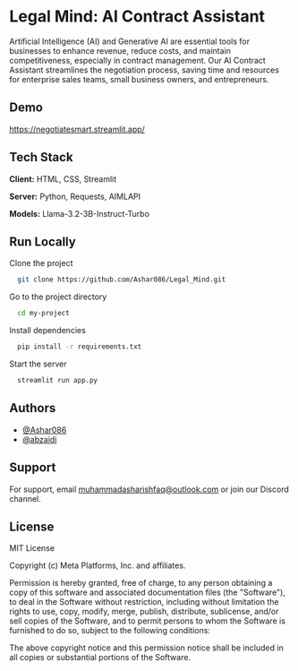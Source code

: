 
# Legal Mind: AI Contract Assistant

Artificial Intelligence (AI) and Generative AI are essential tools for businesses to enhance revenue, reduce costs, and maintain competitiveness, especially in contract management. Our AI Contract Assistant streamlines the negotiation process, saving time and resources for enterprise sales teams, small business owners, and entrepreneurs.



## Demo

https://negotiatesmart.streamlit.app/


## Tech Stack

**Client:** HTML, CSS, Streamlit

**Server:** Python, Requests, AIMLAPI

**Models:** Llama-3.2-3B-Instruct-Turbo
## Run Locally

Clone the project

```bash
  git clone https://github.com/Ashar086/Legal_Mind.git
```

Go to the project directory

```bash
  cd my-project
```

Install dependencies

```bash
  pip install -r requirements.txt
```

Start the server

```bash
  streamlit run app.py
```


## Authors

- [@Ashar086](https://www.github.com/Ashar086)
- [@abzaidi](https://www.github.com/abzaidi)


## Support

For support, email muhammadasharishfaq@outlook.com or join our Discord channel.


## License

MIT License

Copyright (c) Meta Platforms, Inc. and affiliates.

Permission is hereby granted, free of charge, to any person obtaining a copy
of this software and associated documentation files (the "Software"), to deal
in the Software without restriction, including without limitation the rights
to use, copy, modify, merge, publish, distribute, sublicense, and/or sell
copies of the Software, and to permit persons to whom the Software is
furnished to do so, subject to the following conditions:

The above copyright notice and this permission notice shall be included in all
copies or substantial portions of the Software.


